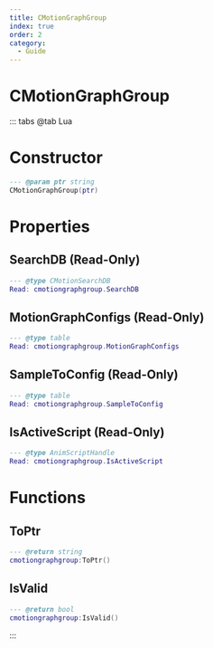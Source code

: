 ```yaml
---
title: CMotionGraphGroup
index: true
order: 2
category:
  - Guide
---
```


# CMotionGraphGroup

::: tabs
@tab Lua
# Constructor
```lua
--- @param ptr string
CMotionGraphGroup(ptr)
```
# Properties
## SearchDB (Read-Only)
```lua
--- @type CMotionSearchDB
Read: cmotiongraphgroup.SearchDB
```
## MotionGraphConfigs (Read-Only)
```lua
--- @type table
Read: cmotiongraphgroup.MotionGraphConfigs
```
## SampleToConfig (Read-Only)
```lua
--- @type table
Read: cmotiongraphgroup.SampleToConfig
```
## IsActiveScript (Read-Only)
```lua
--- @type AnimScriptHandle
Read: cmotiongraphgroup.IsActiveScript
```
# Functions
## ToPtr
```lua
--- @return string
cmotiongraphgroup:ToPtr()
```
## IsValid
```lua
--- @return bool
cmotiongraphgroup:IsValid()
```

:::